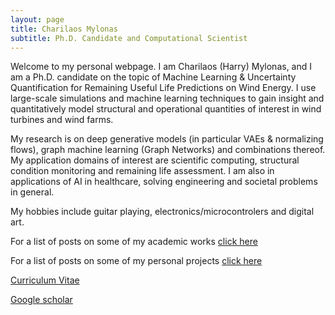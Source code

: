 ```yaml
---
layout: page
title: Charilaos Mylonas
subtitle: Ph.D. Candidate and Computational Scientist
---
```


Welcome to my personal webpage. I am Charilaos (Harry) Mylonas, and I am a Ph.D. candidate on the topic of Machine Learning & Uncertainty Quantification
 for Remaining Useful Life Predictions on Wind Energy. 
I use large-scale simulations and machine learning techniques to gain insight and quantitatively model structural and operational quantities of interest in wind turbines and wind farms.

My research is on deep generative models (in particular VAEs & normalizing flows), graph machine learning (Graph Networks) and combinations thereof.
My application domains of interest are scientific computing, structural condition monitoring and remaining life assessment.
I am also in applications of AI in healthcare, solving engineering and societal problems in general.

My hobbies include guitar playing, electronics/microcontrolers and digital art.

For a list of posts on some of my academic works [click here](https://mylonasc.github.io/tags/#PhD)

For a list of posts on some of my personal projects [click here](https://mylonasc.github.io/tags/#personal)

[Curriculum Vitae](/cv/cv_4.pdf) 

[Google scholar](https://scholar.google.com/citations?user=W7giwJEAAAAJ&hl=en)
